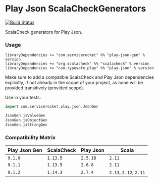 Play Json ScalaCheckGenerators
==============================
[![Build Status](https://travis-ci.org/servicerocket-labs/play-json-gen.svg?branch=master)](https://travis-ci.org/servicerocket-labs/play-json-gen)

ScalaCheck generators for Play Json.
### Usage
```
libraryDependencies += "com.servicerocket" %% "play-json-gen" % version
libraryDependencies += "org.scalacheck" %% "scalacheck" % version
libraryDependencies += "com.typesafe.play" %% "play-json" % version
```
Make sure to add a compatible ScalaCheck and Play Json dependencies
explicitly, if not already in the scope of your project, as none will be
provided transitively (provided scope).

Use in your tests:
```scala
import com.servicerocket.play.json.JsonGen

JsonGen.jsValueGen
JsonGen.jsObjectGen
JsonGen.jsStringGen
```
### Compatibility Matrix
|  Play Json Gen | ScalaCheck     | Play Json | Scala           |
| -------------- | -------------- | --------- | --------------- |
| `0.1.0`        | `1.13.5`       | `2.5.18`  | `2.11`          |
| `0.1.1`        | `1.13.5`       | `2.6.8`   | `2.11`          |
| `0.1.2`        | `1.14.3`       | `2.7.4`   | `2.13`, `2.12`, `2.11` |